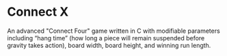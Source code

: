 # Connect X

An advanced "Connect Four" game written in C with modifiable parameters including “hang time” (how long a piece will remain suspended before gravity takes action), board width, board height, and winning run length.
